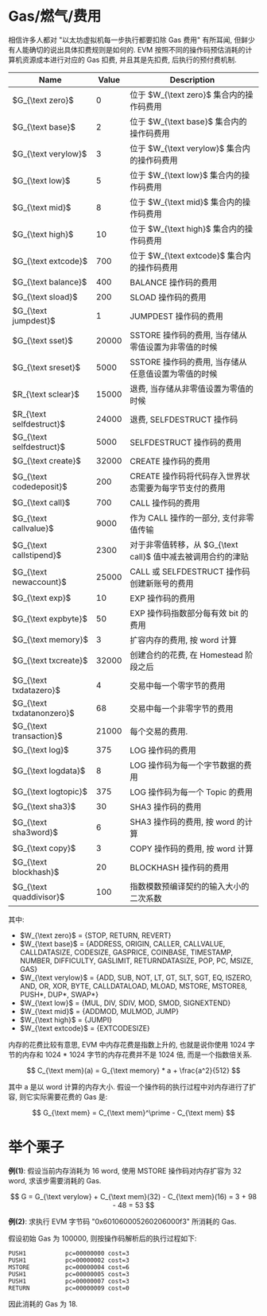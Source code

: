 # Gas/燃气/费用

相信许多人都对 "以太坊虚拟机每一步执行都要扣除 Gas 费用" 有所耳闻, 但鲜少有人能确切的说出具体扣费规则是如何的. EVM 按照不同的操作码预估消耗的计算机资源成本进行对应的 Gas 扣费, 并且其是先扣费, 后执行的预付费机制.

| Name                    | Value | Description                           |
|-------------------------|-------|---------------------------------------|
| $G_{\text zero}$          | 0     | 位于 $W_{\text zero}$ 集合内的操作码费用           |
| $G_{\text base}$          | 2     | 位于 $W_{\text base}$ 集合内的操作码费用           |
| $G_{\text verylow}$       | 3     | 位于 $W_{\text verylow}$ 集合内的操作码费用        |
| $G_{\text low}$           | 5     | 位于 $W_{\text low}$ 集合内的操作码费用            |
| $G_{\text mid}$           | 8     | 位于 $W_{\text mid}$ 集合内的操作码费用            |
| $G_{\text high}$          | 10    | 位于 $W_{\text high}$ 集合内的操作码费用           |
| $G_{\text extcode}$       | 700   | 位于 $W_{\text extcode}$ 集合内的操作码费用        |
| $G_{\text balance}$       | 400   | BALANCE 操作码的费用                        |
| $G_{\text sload}$         | 200   | SLOAD 操作码的费用                          |
| $G_{\text jumpdest}$      | 1     | JUMPDEST 操作码的费用                       |
| $G_{\text sset}$          | 20000 | SSTORE 操作码的费用, 当存储从零值设置为非零值的时候        |
| $G_{\text sreset}$        | 5000  | SSTORE 操作码的费用, 当存储从任意值设置为零值的时候        |
| $R_{\text sclear}$        | 15000 | 退费, 当存储从非零值设置为零值的时候                   |
| $R_{\text selfdestruct}$  | 24000 | 退费, SELFDESTRUCT 操作码                  |
| $G_{\text selfdestruct}$  | 5000  | SELFDESTRUCT 操作码的费用                   |
| $G_{\text create}$        | 32000 | CREATE 操作码的费用                         |
| $G_{\text codedeposit}$   | 200   | CREATE 操作码将代码存入世界状态需要为每字节支付的费用        |
| $G_{\text call}$          | 700   | CALL 操作码的费用                           |
| $G_{\text callvalue}$     | 9000  | 作为 CALL 操作的一部分, 支付非零值传输               |
| $G_{\text callstipend}$   | 2300  | 对于非零值转移，从 $G_{\text call}$ 值中减去被调用合约的津贴 |
| $G_{\text newaccount}$    | 25000 | CALL 或 SELFDESTRUCT 操作码创建新账号的费用       |
| $G_{\text exp}$           | 10    | EXP 操作码的费用                            |
| $G_{\text expbyte}$       | 50    | EXP 操作码指数部分每有效 bit 的费用                |
| $G_{\text memory}$        | 3     | 扩容内存的费用, 按 word 计算                    |
| $G_{\text txcreate}$      | 32000 | 创建合约的花费, 在 Homestead 阶段之后             |
| $G_{\text txdatazero}$    | 4     | 交易中每一个零字节的费用                          |
| $G_{\text txdatanonzero}$ | 68    | 交易中每一个非零字节的费用                         |
| $G_{\text transaction}$   | 21000 | 每个交易的费用.                              |
| $G_{\text log}$           | 375   | LOG 操作码的费用                            |
| $G_{\text logdata}$       | 8     | LOG 操作码为每一个字节数据的费用                    |
| $G_{\text logtopic}$      | 375   | LOG 操作码为每一个 Topic 的费用                 |
| $G_{\text sha3}$          | 30    | SHA3 操作码的费用                           |
| $G_{\text sha3word}$      | 6     | SHA3 操作码的费用, 按 word 的计算               |
| $G_{\text copy}$          | 3     | COPY 操作码的费用, 按 word 计算                |
| $G_{\text blockhash}$     | 20    | BLOCKHASH 操作码的费用                      |
| $G_{\text quaddivisor}$   | 100   | 指数模数预编译契约的输入大小的二次系数                   |

其中:

- $W_{\text zero}$ = {STOP, RETURN, REVERT}
- $W_{\text base}$ = {ADDRESS, ORIGIN, CALLER, CALLVALUE, CALLDATASIZE, CODESIZE, GASPRICE, COINBASE, TIMESTAMP, NUMBER, DIFFICULTY, GASLIMIT, RETURNDATASIZE, POP, PC, MSIZE, GAS}
- $W_{\text verylow}$ = {ADD, SUB, NOT, LT, GT, SLT, SGT, EQ, ISZERO, AND, OR, XOR, BYTE, CALLDATALOAD, MLOAD, MSTORE, MSTORE8, PUSH*, DUP*, SWAP*}
- $W_{\text low}$ = {MUL, DIV, SDIV, MOD, SMOD, SIGNEXTEND}
- $W_{\text mid}$ = {ADDMOD, MULMOD, JUMP}
- $W_{\text high}$ = {JUMPI}
- $W_{\text extcode}$ = {EXTCODESIZE}

内存的花费比较有意思, EVM 中内存花费是指数上升的, 也就是说你使用 1024 字节的内存和 1024 * 1024 字节的内存花费并不是 1024 倍, 而是一个指数倍关系.

$$
C_{\text mem}(a) = G_{\text memory} * a + \frac{a^2}{512}
$$

其中 a 是以 word 计算的内存大小. 假设一个操作码的执行过程中对内存进行了扩容, 则它实际需要花费的 Gas 是:

$$
G_{\text mem} = C_{\text mem}^\prime - C_{\text mem}
$$

# 举个栗子

**例(1)**: 假设当前内存消耗为 16 word, 使用 MSTORE 操作码对内存扩容为 32 word, 求该步需要消耗的 Gas.

$$
G = G_{\text verylow} + C_{\text mem}(32) - C_{\text mem}(16) = 3 + 98 - 48 = 53
$$

**例(2)**: 求执行 EVM 字节码 "0x601060005260206000f3" 所消耗的 Gas.

假设初始 Gas 为 100000, 则按操作码解析后的执行过程如下:

```
PUSH1           pc=00000000 cost=3
PUSH1           pc=00000002 cost=3
MSTORE          pc=00000004 cost=6
PUSH1           pc=00000005 cost=3
PUSH1           pc=00000007 cost=3
RETURN          pc=00000009 cost=0
```

因此消耗的 Gas 为 18.


